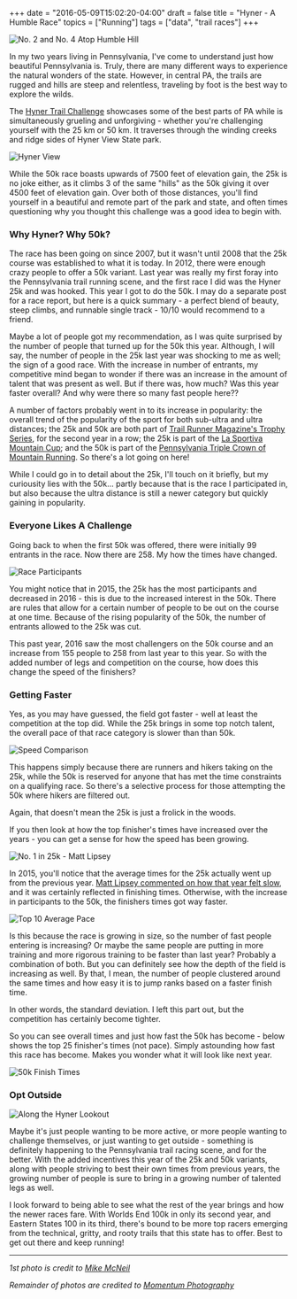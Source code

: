 +++
date = "2016-05-09T15:02:20-04:00"
draft = false
title = "Hyner - A Humble Race"
topics = ["Running"]
tags = ["data", "trail races"]
+++

![No. 2 and No. 4 Atop Humble Hill](/images/Hyner2016/Hyner_AdamAndClayton-01.jpg)

In my two years living in Pennsylvania, I've come to understand just how
beautiful Pennsylvania is. Truly, there are many different ways to
experience the natural wonders of the state. However, in central PA, the
trails are rugged and hills are steep and relentless, traveling by foot
is the best way to explore the wilds.

The [Hyner Trail Challenge](http://www.hikerun.com) showcases some of the best
parts of PA while is simultaneously grueling and unforgiving - whether
you're challenging yourself with the 25 km or 50 km. It traverses
through the winding creeks and ridge sides of Hyner View State park.

![Hyner View](/images/Hyner2016/Hyner_hangGlideTakeoff.jpg)

While the 50k race boasts upwards of 7500 feet of elevation gain, the
25k is no joke either, as it climbs 3 of the same "hills" as the 50k
giving it over 4500 feet of elevation gain. Over both of those
distances, you'll find yourself in a beautiful and remote part of the
park and state, and often times questioning why you thought this
challenge was a good idea to begin with.

### Why Hyner? Why 50k?

The race has been going on since 2007, but it wasn't until 2008 that the
25k course was established to what it is today. In 2012, there were
enough crazy people to offer a 50k variant. Last year was really my
first foray into the Pennsylvania trail running scene, and the first
race I did was the Hyner 25k and was hooked. This year I got to do the
50k. I may do a separate post for a race report, but here is a quick
summary - a perfect blend of beauty, steep climbs, and runnable single
track - 10/10 would recommend to a friend.

Maybe a lot of people got my recommendation, as I was quite surprised by
the number of people that turned up for the 50k this year. Although, I
will say, the number of people in the 25k last year was shocking to me
as well; the sign of a good race. With the increase in number of
entrants, my competitive mind began to wonder if there was an increase
in the amount of talent that was present as well. But if there was, how
much? Was this year faster overall? And why were there so many fast
people here??

A number of factors probably went in to its increase in popularity: the
overall trend of the popularity of the sport for both sub-ultra and
ultra distances; the 25k and 50k are both part of [Trail Runner Magazine's Trophy Series](http://www.trailrunnermag.com/races/trophy-series), 
for the second year in a row; the 25k is part of the [La Sportiva Mountain Cup](http://www.mountaincup.com/schedule); 
and the 50k is part of the [Pennsylvania Triple Crown of Mountain Running](http://patriplecrown.com/). 
So there's a lot going on here!

While I could go in to detail about the 25k, I'll touch on it briefly,
but my curiousity lies with the 50k... partly because that is the race I
participated in, but also because the ultra distance is still a newer
category but quickly gaining in popularity.

### Everyone Likes A Challenge

Going back to when the first 50k was offered, there were initially 99 entrants
in the race. Now there are 258. My how the times have changed.

![Race Participants](/images/Hyner2016/Race%20Participants-1.png)

You might notice that in 2015, the 25k has the most participants and
decreased in 2016 - this is due to the increased interest in the 50k.
There are rules that allow for a certain number of people to be
out on the course at one time. Because of the rising popularity of the
50k, the number of entrants allowed to the 25k was cut.

This past year, 2016 saw the most challengers on the 50k course and an
increase from 155 people to 258 from last year to this year. 
So with the added number of legs and competition on the course, 
how does this change the speed of the finishers?

### Getting Faster

Yes, as you may have guessed, the field got faster - well at least the
competition at the top did. While the 25k brings in some top notch
talent, the overall pace of that race category is slower than than 50k.

![Speed Comparison](/images/Hyner2016/Speed%20Comparison-1.png)

This happens simply because there are runners and hikers taking on the
25k, while the 50k is reserved for anyone that has met the time
constraints on a qualifying race. So there's a selective process for
those attempting the 50k where hikers are filtered out.

Again, that doesn't mean the 25k is just a frolick in the woods.

If you then look at how the top finisher's times have increased over the
years - you can get a sense for how the speed has been growing.

![No. 1 in 25k - Matt Lipsey](/images/Hyner2016/Hyner_MattLipsey.jpg)

In 2015, you'll notice that the average times for the 25k actually went up
from the previous year. [Matt Lipsey commented on how that year felt slow](http://matthiaslipshitz.blogspot.com/2016/04/hyner-worth-view.html),
and it was certainly reflected in finishing times. Otherwise, with the
increase in participants to the 50k, the finishers times got way faster.

![Top 10 Average Pace](/images/Hyner2016/Top%2010%20Pace-1.png)

Is this because the race is growing in size, so the number of fast
people entering is increasing? Or maybe the same people are putting in
more training and more rigorous training to be faster than last year?
Probably a combination of both. But you can definitely see how the depth
of the field is increasing as well. By that, I mean, the number of
people clustered around the same times and how easy it is to jump ranks
based on a faster finish time.

In other words, the standard deviation. I left this part out, but the
competition has certainly become tighter.

So you can see overall times and just how fast the 50k has become -
below shows the top 25 finisher's times (not pace). Simply astounding
how fast this race has become. Makes you wonder what it will look like
next year.

![50k Finish Times](/images/Hyner2016/50k%20Finish%20Times-1.png)

### Opt Outside

![Along the Hyner Lookout](/images/Hyner2016/Hyner_alongWall.jpg)

Maybe it's just people wanting to be more active, or more people
wanting to challenge themselves, or just wanting to get
outside - something is definitely happening to the Pennsylvania trail
racing scene, and for the better. With the added incentives this year of
the 25k and 50k variants, along with people striving to best their own
times from previous years, the growing number of people is sure to bring
in a growing number of talented legs as well.

I look forward to being able to see what the rest of the year brings and
how the newer races fare. With Worlds End 100k in only its second year,
and Eastern States 100 in its third, there's bound to be more top racers
emerging from the technical, gritty, and rooty trails that this state
has to offer. Best to get out there and keep running!

---
_1st photo is credit to [Mike McNeil](https://www.flickr.com/photos/mikemcneil/albums)_

_Remainder of photos are credited to [Momentum Photography](http://www.momentumphotography.net/#featured-athlete)_